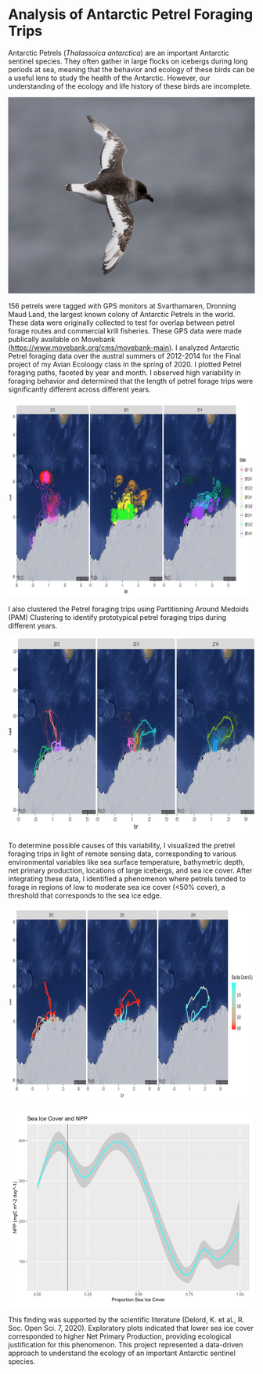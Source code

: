 # Analysis of Antarctic Petrel Foraging Trips

Antarctic Petrels (*Thalassoica antarctica*) are an important Antarctic sentinel species. They often gather in large flocks on icebergs during long periods at sea, meaning that the behavior and ecology of these birds can be a useful lens to study the health of the Antarctic. However, our understanding of the ecology and life history of these birds are incomplete.

<p align="center">
  <img src="Petrel.jpg" width="550" height="400" alt="Antarctic Petrel (Thalassoica antarctica)">
</p>

156 petrels were tagged with GPS monitors at Svarthamaren, Dronning Maud Land, the largest known colony of Antarctic Petrels in the world. These data were originally collected to test for overlap between petrel forage routes and commercial krill fisheries. These GPS data were made publically available on Movebank (https://www.movebank.org/cms/movebank-main). I analyzed Antarctic Petrel foraging data over the austral summers of 2012-2014 for the Final project of my Avian Ecoloogy class in the spring of 2020. I plotted Petrel foraging paths, faceted by year and month. I observed high variability in foraging behavior and determined that the length of petrel forage trips were significantly different across different years.

<p align="center">
  <img src="Contour_plots.png" width="850" height="400" alt="Petrel Forage Paths">
</p>

I also clustered the Petrel foraging trips using Partitioning Around Medoids (PAM) Clustering to identify prototypical petrel foraging trips during different years.

<p align="center">
  <img src="Prototypes_plot.png" width="850" height="400" alt="Prototypes">
</p>


To determine possible causes of this variability, I visualized the pretrel foraging trips in light of remote sensing data, corresponding to various environmental variables like sea surface temperature, bathymetric depth, net primary production, locations of large icebergs, and sea ice cover. After integrating these data, I identified a phenomenon where petrels tended to forage in regions of low to moderate sea ice cover (<50% cover), a threshold that corresponds to the sea ice edge. 

<p align="center">
  <img src="Sea_Ice_plot.png" width="900" height="400" alt="Prototype Petrel Trips Sea Ice">
</p>

<p align="center">
  <img src="NPP_SeaIce_Medoids.png" width="900" height="400" alt="Prototype Petrel Trips Sea Ice">
</p>

This finding was supported by the scientific literature (Delord, K. et al., R. Soc. Open Sci. 7, 2020). Exploratory plots indicated that lower sea ice cover corresponded to higher Net Primary Production, providing ecological justification for this phenomenon. This project represented a data-driven approach to understand the ecology of an important Antarctic sentinel species.



